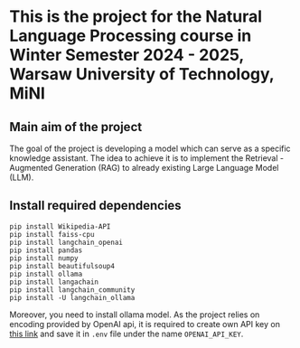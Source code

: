 # This is the project for the Natural Language Processing course in Winter Semester 2024 - 2025, Warsaw University of Technology, MiNI

## Main aim of the project

The goal of the project is developing a model
which can serve as a specific knowledge assistant. The idea to achieve it is to implement
the Retrieval - Augmented Generation (RAG) to
already existing Large Language Model (LLM).

## Install required dependencies

```{bash}
pip install Wikipedia-API
pip install faiss-cpu
pip install langchain_openai
pip install pandas
pip install numpy
pip install beautifulsoup4
pip install ollama
pip install langachain
pip install langchain_community
pip install -U langchain_ollama
```

Moreover, you need to install ollama model.
As the project relies on encoding provided by OpenAI api, it is required to create own API key on [this link](https://platform.openai.com/api-keys) and save it in ```.env``` file under the name ```OPENAI_API_KEY```.
